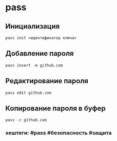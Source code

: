 # pass


## Инициализация
~~~~
pass init <идентификатор ключа>
~~~~

## Добавление пароля
~~~~
pass insert -m github.com
~~~~

## Редактирование пароля
~~~~
pass edit github.com
~~~~

## Копирование пароля в буфер
~~~~
pass -c github.com
~~~~

### хештеги: #pass #безопасность #защита 